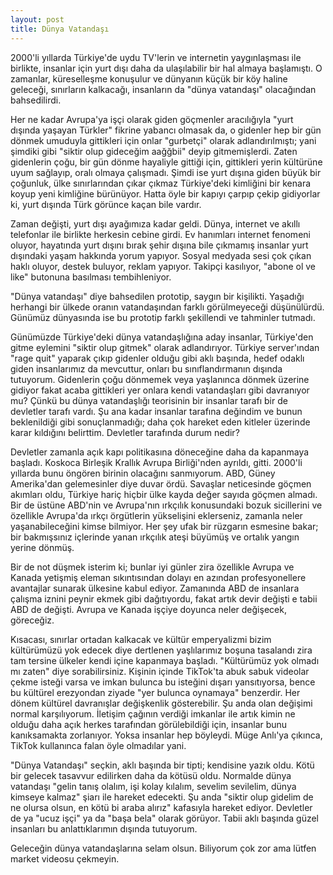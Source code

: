```yaml
---
layout: post
title: Dünya Vatandaşı
---
```


2000'li yıllarda Türkiye'de uydu TV'lerin ve internetin yaygınlaşması ile birlikte, insanlar için yurt dışı daha da ulaşılabilir bir hal almaya başlamıştı. O zamanlar, küreselleşme konuşulur ve dünyanın küçük bir köy haline geleceği, sınırların kalkacağı, insanların da "dünya vatandaşı" olacağından bahsedilirdi.

Her ne kadar Avrupa'ya işçi olarak giden göçmenler aracılığıyla "yurt dışında yaşayan Türkler" fikrine yabancı olmasak da, o gidenler hep bir gün dönmek umuduyla gittikleri için onlar "gurbetçi" olarak adlandırılmıştı; yani şimdiki gibi "siktir olup gideceğim aağğbii" deyip gitmemişlerdi. Zaten gidenlerin çoğu, bir gün dönme hayaliyle gittiği için, gittikleri yerin kültürüne uyum sağlayıp, oralı olmaya çalışmadı. Şimdi ise yurt dışına giden büyük bir çoğunluk, ülke sınırlarından çıkar çıkmaz Türkiye'deki kimliğini bir kenara koyup yeni kimliğine bürünüyor. Hatta öyle bir kapıyı çarpıp çekip gidiyorlar ki, yurt dışında Türk görünce kaçan bile vardır.

Zaman değişti, yurt dışı ayağımıza kadar geldi. Dünya, internet ve akıllı telefonlar ile birlikte herkesin cebine girdi. Ev hanımları internet fenomeni oluyor, hayatında yurt dışını bırak şehir dışına bile çıkmamış insanlar yurt dışındaki yaşam hakkında yorum yapıyor. Sosyal medyada sesi çok çıkan haklı oluyor, destek buluyor, reklam yapıyor. Takipçi kasılıyor, "abone ol ve like" butonuna basılması tembihleniyor.

"Dünya vatandaşı" diye bahsedilen prototip, saygın bir kişilikti. Yaşadığı herhangi bir ülkede oranın vatandaşından farklı görülmeyeceği düşünülürdü. Günümüz dünyasında ise bu prototip farklı şekillendi ve tahminler tutmadı.

Günümüzde Türkiye'deki dünya vatandaşlığına aday insanlar, Türkiye'den gitme eylemini "siktir olup gitmek" olarak adlandırıyor. Türkiye server'ından "rage quit" yaparak çıkıp gidenler olduğu gibi aklı başında, hedef odaklı giden insanlarımız da mevcuttur, onları bu sınıflandırmanın dışında tutuyorum. Gidenlerin çoğu dönmemek veya yaşlanınca dönmek üzerine gidiyor fakat acaba gittikleri yer onlara kendi vatandaşları gibi davranıyor mu? Çünkü bu dünya vatandaşlığı teorisinin bir insanlar tarafı bir de devletler tarafı vardı. Şu ana kadar insanlar tarafına değindim ve bunun beklenildiği gibi sonuçlanmadığı; daha çok hareket eden kitleler üzerinde karar kıldığını belirttim. Devletler tarafında durum nedir?

Devletler zamanla açık kapı politikasına döneceğine daha da kapanmaya başladı. Koskoca Birleşik Krallık Avrupa Birliği'nden ayrıldı, gitti. 2000'li yıllarda bunu öngören birinin olacağını sanmıyorum. ABD, Güney Amerika'dan gelemesinler diye duvar ördü. Savaşlar neticesinde göçmen akımları oldu, Türkiye hariç hiçbir ülke kayda değer sayıda göçmen almadı. Bir de üstüne ABD'nin ve Avrupa'nın ırkçılık konusundaki bozuk sicillerini ve özellikle Avrupa'da ırkçı örgütlerin yükselişini eklerseniz, zamanla neler yaşanabileceğini kimse bilmiyor. Her şey ufak bir rüzgarın esmesine bakar; bir bakmışsınız içlerinde yanan ırkçılık ateşi büyümüş ve ortalık yangın yerine dönmüş.

Bir de not düşmek isterim ki; bunlar iyi günler zira özellikle Avrupa ve Kanada yetişmiş eleman sıkıntısından dolayı en azından profesyonellere avantajlar sunarak ülkesine kabul ediyor. Zamanında ABD de insanlara çalışma iznini peynir ekmek gibi dağıtıyordu, fakat artık devir değişti e tabii ABD de değişti. Avrupa ve Kanada işçiye doyunca neler değişecek, göreceğiz.

Kısacası, sınırlar ortadan kalkacak ve kültür emperyalizmi bizim kültürümüzü yok edecek diye dertlenen yaşlılarımız boşuna tasalandı zira tam tersine ülkeler kendi içine kapanmaya başladı. "Kültürümüz yok olmadı mı zaten" diye sorabilirsiniz. Kişinin içinde TikTok'ta abuk sabuk videolar çekme isteği varsa ve imkan bulunca bu isteğini dışarı yansıtıyorsa, bence bu kültürel erezyondan ziyade "yer bulunca oynamaya" benzerdir. Her dönem kültürel davranışlar değişkenlik gösterebilir. Şu anda olan değişimi normal karşılıyorum. İletişim çağının verdiği imkanlar ile artık kimin ne olduğu daha açık herkes tarafından görülebildiği için, insanlar bunu kanıksamakta zorlanıyor. Yoksa insanlar hep böyleydi. Müge Anlı'ya çıkınca, TikTok kullanınca falan öyle olmadılar yani.

"Dünya Vatandaşı" seçkin, aklı başında bir tipti; kendisine yazık oldu. Kötü bir gelecek tasavvur edilirken daha da kötüsü oldu. Normalde dünya vatandaşı "gelin tanış olalım, işi kolay kılalım, sevelim sevilelim, dünya kimseye kalmaz" şiarı ile hareket edecekti. Şu anda "siktir olup gidelim de ne olursa olsun, en kötü bi araba alırız" kafasıyla hareket ediyor. Devletler de ya "ucuz işçi" ya da "başa bela" olarak görüyor. Tabii aklı başında güzel insanları bu anlattıklarımın dışında tutuyorum.

Geleceğin dünya vatandaşlarına selam olsun. Biliyorum çok zor ama lütfen market videosu çekmeyin.
